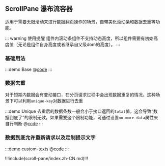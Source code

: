 ## ScrollPane 瀑布流容器

适用于需要无限滚动来进行数据翻页操作的场景，自带美化滚动条和数据去重等功能。

::: warning 使用提醒
组件内滚动条组件不支持动态高度，所以组件需要有初始高度值（无论是组件自身高度或者继承自父级dom的高度）。
:::

### 基础用法

:::demo Base
@[code](@demo/scroll-pane/$LIB_DIR/Base.vue)
:::

### 数据去重

对于短期内数据会有变动接口，在分页请求过程中会出现数据重复的情况。这种场景下可以利用`unique-key`对数据进行去重

:::demo Unique 去重后的数据条数一般会小于接口返回的`total`值，这会导致“数据到底了”的限制无效。如果需要这个限制功能，可通过设置`no-more-data`属性来自行判断
@[code](@demo/scroll-pane/$LIB_DIR/Unique.vue)
:::

### 数据到底允许重新请求以及定制提示文字

:::demo custom-texts
@[code](@demo/scroll-pane/$LIB_DIR/custom-texts.vue)
:::


!!!include(scroll-pane/index.zh-CN.md)!!!